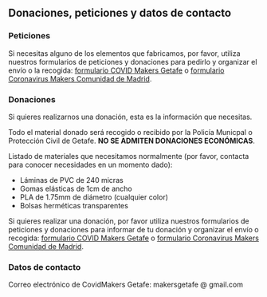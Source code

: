 ## <a name="donaciones">Donaciones, peticiones y datos de contacto</a>

### Peticiones

Si necesitas alguno de los elementos que fabricamos, por favor, utiliza nuestros formularios de peticiones y donaciones para pedirlo y organizar el envío o la recogida: [formulario COVID Makers Getafe](https://forms.gle/9Kx28h5UoWYbexhH8) o [formulario Coronavirus Makers Comunidad de Madrid](https://forms.gle/yfysupwGM9TckK1n8).

### Donaciones

Si quieres realizarnos una donación, esta es la información que necesitas.

Todo el material donado será recogido o recibido por la Policía Municpal o Protección Civil de Getafe. **NO SE ADMITEN DONACIONES ECONÓMICAS**.

Listado de materiales que necesitamos normalmente (por favor, contacta para conocer necesidades en un momento dado):

* Láminas de PVC de 240 micras
* Gomas elásticas de 1cm de ancho
* PLA de 1.75mm de diámetro (cualquier color)
* Bolsas herméticas transparentes

Si quieres realizar una donación, por favor utiliza nuestros formularios de peticiones y donaciones para informar de tu donación y organizar el envío o recogida: [formulario COVID Makers Getafe](https://forms.gle/9Kx28h5UoWYbexhH8) o [formulario Coronavirus Makers Comunidad de Madrid](https://forms.gle/yfysupwGM9TckK1n8).

### Datos de contacto

Correo electrónico de CovidMakers Getafe: makersgetafe @ gmail.com
